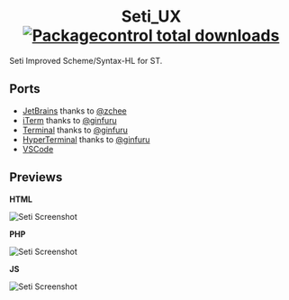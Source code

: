 <h1 align="center" style="border: none">
    Seti_UX
    <br>
    <a href="https://packagecontrol.io/packages/Seti_UX/"><img src="https://img.shields.io/packagecontrol/dt/Seti_UX.svg" alt="Packagecontrol total downloads" /></a>
</h1>

Seti Improved Scheme/Syntax-HL for ST.

## Ports

* [JetBrains](https://github.com/zchee/Seti_JetBrains) thanks to [@zchee](https://github.com/zchee)
* [iTerm](https://github.com/ginfuru/iTerm-Seti_UX) thanks to [@ginfuru](https://github.com/ginfuru)
* [Terminal](https://github.com/ginfuru/iTerm-Seti_UX) thanks to [@ginfuru](https://github.com/ginfuru)
* [HyperTerminal](https://github.com/ginfuru/iTerm-Seti_UX) thanks to [@ginfuru](https://github.com/ginfuru)
* [VSCode](https://github.com/ctf0/Seti_UX-vscode)

## Previews

**HTML**

![Seti Screenshot](./ss/html.jpg)

**PHP**

![Seti Screenshot](./ss/php.jpg)

**JS**

![Seti Screenshot](./ss/js.jpg)
